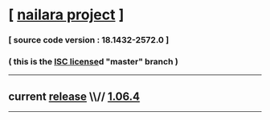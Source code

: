 
# [ [nailara project](http://www.nailara.net/) ]

### [ source code version : 18.1432-2572.0 ]

### ( this is the [ISC license](license)d "master" branch )
---
## current [release](https://github.com/anotherlink/nailara/releases) \\\\// [1.06.4](https://github.com/anotherlink/nailara/releases/tag/1.06.4)
---
